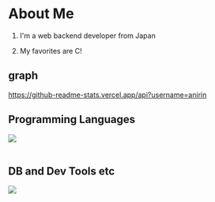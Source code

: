 # About Me

1. I'm a web backend developer from Japan

2. My favorites are C!

## graph

https://github-readme-stats.vercel.app/api?username=anirin

## Programming Languages

<img src="https://skillicons.dev/icons?i=c,cpp,go," /> <br /><br />

## DB and Dev Tools etc

<img src="https://skillicons.dev/icons?i=mysql,docker,git,github,vscode,linux,nginx" /> <br /><br />
